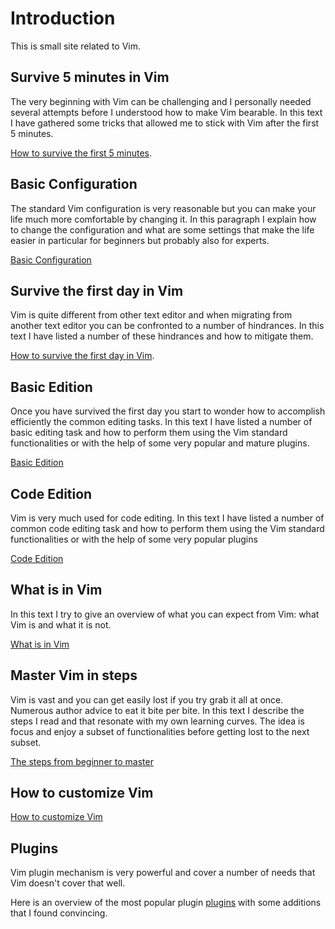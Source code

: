 # Introduction

This is small site related to Vim.

## Survive 5 minutes in Vim

The very beginning with Vim can be challenging and I personally needed several attempts before I understood how to make
Vim bearable. In this text I have gathered some tricks that allowed me to stick with Vim after the first 5 minutes.

[How to survive the first 5 minutes](first5minutes.md).


## Basic Configuration

The standard Vim configuration is very reasonable but you can make your life much more comfortable by changing it. In
this paragraph I explain how to change the configuration and what are some settings that make the life easier in
particular for beginners but probably also for experts.

[Basic Configuration](basicconfig.md)


## Survive the first day in Vim

Vim is quite different from other text editor and when migrating from another text editor you can be confronted to a number of hindrances.
In this text I have listed a number of these hindrances and how to mitigate them.

[How to survive the first day in Vim](firstday.md).


## Basic Edition

Once you have survived the first day you start to wonder how to accomplish efficiently the common editing tasks. In this
text I have listed a number of basic editing task and how to perform them using the Vim standard functionalities or with
the help of some very popular and mature plugins.

[Basic Edition](basicedition.md)


## Code Edition

Vim is very much used for code editing. In this text I have listed a number of common code editing task and how to
perform them using the Vim standard functionalities or with the help of some very popular plugins

[Code Edition](codeedition.md)


## What is in Vim

In this text I try to give an overview of what you can expect from Vim: what Vim is and what it is not.

[What is in Vim](whatsvim.md)


## Master Vim in steps

Vim is vast and you can get easily lost if you try grab it all at once. Numerous author advice to eat it bite per bite.
In this text I describe the steps I read and that resonate with my own learning curves. The idea is focus and enjoy a
subset of functionalities before getting lost to the next subset.

[The steps from beginner to master](beginner2master.md)


## How to customize Vim

[How to customize Vim](customize.md)


## Plugins

Vim plugin mechanism is very powerful and cover a number of needs that Vim doesn't cover that well.

Here is an overview of the most popular plugin [plugins](plugins.md) with some additions that I found convincing.

<!-- vim: set tw=120 : -->
